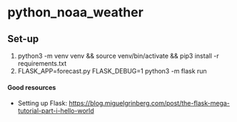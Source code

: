# python_noaa_weather

## Set-up

1. python3 -m venv venv && source venv/bin/activate && pip3 install -r requirements.txt
2. FLASK_APP=forecast.py FLASK_DEBUG=1 python3 -m flask run


#### Good resources
* Setting up Flask: https://blog.miguelgrinberg.com/post/the-flask-mega-tutorial-part-i-hello-world
